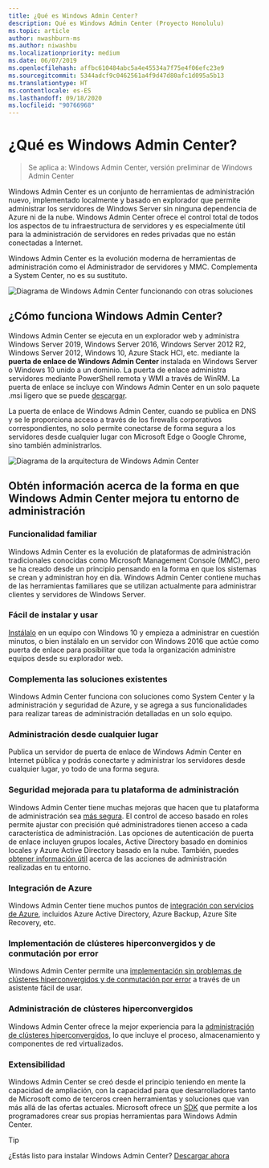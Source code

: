```yaml
---
title: ¿Qué es Windows Admin Center?
description: Qué es Windows Admin Center (Proyecto Honolulu)
ms.topic: article
author: nwashburn-ms
ms.author: niwashbu
ms.localizationpriority: medium
ms.date: 06/07/2019
ms.openlocfilehash: affbc610484abc5a4e45534a7f75e4f06efc23e9
ms.sourcegitcommit: 5344adcf9c0462561a4f9d47d80afc1d095a5b13
ms.translationtype: HT
ms.contentlocale: es-ES
ms.lasthandoff: 09/18/2020
ms.locfileid: "90766968"
---
```

# <a name="what-is-windows-admin-center"></a>¿Qué es Windows Admin Center?

> Se aplica a: Windows Admin Center, versión preliminar de Windows Admin Center

Windows Admin Center es un conjunto de herramientas de administración nuevo, implementado localmente y basado en explorador que permite administrar los servidores de Windows Server sin ninguna dependencia de Azure ni de la nube. Windows Admin Center ofrece el control total de todos los aspectos de tu infraestructura de servidores y es especialmente útil para la administración de servidores en redes privadas que no están conectadas a Internet.

Windows Admin Center es la evolución moderna de herramientas de administración como el Administrador de servidores y MMC. Complementa a System Center, no es su sustituto.

![Diagrama de Windows Admin Center funcionando con otras soluciones](../media/wac-complements.png)

## <a name="how-does-windows-admin-center-work"></a>¿Cómo funciona Windows Admin Center?

Windows Admin Center se ejecuta en un explorador web y administra Windows Server 2019, Windows Server 2016, Windows Server 2012 R2, Windows Server 2012, Windows 10, Azure Stack HCI, etc. mediante la **puerta de enlace de Windows Admin Center** instalada en Windows Server o Windows 10 unido a un dominio. La puerta de enlace administra servidores mediante PowerShell remota y WMI a través de WinRM. La puerta de enlace se incluye con Windows Admin Center en un solo paquete .msi ligero que se puede [descargar](../overview.md).

La puerta de enlace de Windows Admin Center, cuando se publica en DNS y se le proporciona acceso a través de los firewalls corporativos correspondientes, no solo permite conectarse de forma segura a los servidores desde cualquier lugar con Microsoft Edge o Google Chrome, sino también administrarlos.

![Diagrama de la arquitectura de Windows Admin Center](../media/architecture.png)

## <a name="learn-how-windows-admin-center-improves-your-management-environment"></a>Obtén información acerca de la forma en que Windows Admin Center mejora tu entorno de administración

### <a name="familiar-functionality"></a>**Funcionalidad familiar**

Windows Admin Center es la evolución de plataformas de administración tradicionales conocidas como Microsoft Management Console (MMC), pero se ha creado desde un principio pensando en la forma en que los sistemas se crean y administran hoy en día. Windows Admin Center contiene muchas de las herramientas familiares que se utilizan actualmente para administrar clientes y servidores de Windows Server.

### <a name="easy-to-install-and-use"></a>**Fácil de instalar y usar**

[Instálalo](../deploy/install.md) en un equipo con Windows 10 y empieza a administrar en cuestión minutos, o bien instálalo en un servidor con Windows 2016 que actúe como puerta de enlace para posibilitar que toda la organización administre equipos desde su explorador web.

### <a name="complements-existing-solutions"></a>**Complementa las soluciones existentes**

Windows Admin Center funciona con soluciones como System Center y la administración y seguridad de Azure, y se agrega a sus funcionalidades para realizar tareas de administración detalladas en un solo equipo.

### <a name="manage-from-anywhere"></a>**Administración desde cualquier lugar**

Publica un servidor de puerta de enlace de Windows Admin Center en Internet pública y podrás conectarte y administrar los servidores desde cualquier lugar, yo todo de una forma segura.

### <a name="enhanced-security-for-your-management-platform"></a>**Seguridad mejorada para tu plataforma de administración**

Windows Admin Center tiene muchas mejoras que hacen que tu plataforma de administración sea [más segura](../plan/user-access-options.md). El control de acceso basado en roles permite ajustar con precisión qué administradores tienen acceso a cada característica de administración. Las opciones de autenticación de puerta de enlace incluyen grupos locales, Active Directory basado en dominios locales y Azure Active Directory basado en la nube.  También, puedes [obtener información útil](../use/logging.md) acerca de las acciones de administración realizadas en tu entorno.

### <a name="azure-integration"></a>**Integración de Azure**

Windows Admin Center tiene muchos puntos de [integración con servicios de Azure](../azure/index.md), incluidos Azure Active Directory, Azure Backup, Azure Site Recovery, etc.

### <a name="deploy-hyper-converged-and-failover-clusters"></a>**Implementación de clústeres hiperconvergidos y de conmutación por error**

Windows Admin Center permite una [implementación sin problemas de clústeres hiperconvergidos y de conmutación por error](../use/deploy-hyperconverged-infrastructure.md) a través de un asistente fácil de usar.

### <a name="manage-hyper-converged-clusters"></a>**Administración de clústeres hiperconvergidos**

Windows Admin Center ofrece la mejor experiencia para la [administración de clústeres hiperconvergidos](../use/manage-hyper-converged.md), lo que incluye el proceso, almacenamiento y componentes de red virtualizados.

### <a name="extensibility"></a>**Extensibilidad**

Windows Admin Center se creó desde el principio teniendo en mente la capacidad de ampliación, con la capacidad para que desarrolladores tanto de Microsoft como de terceros creen herramientas y soluciones que van más allá de las ofertas actuales. Microsoft ofrece un [SDK](../extend/extensibility-overview.md) que permite a los programadores crear sus propias herramientas para Windows Admin Center.

> [!Tip]
> ¿Estás listo para instalar Windows Admin Center? [Descargar ahora](../overview.md)